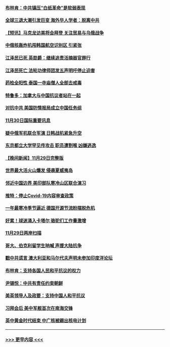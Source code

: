 #### [布林肯：中共镇压“白纸革命”是软弱表现](../pages/prog202/a103587617.md?t=12010850) 
#### [全球三退大潮引发巨变 海外华人学者：脱离中共](../pages/prog202/a103587542.md?t=12010850) 
#### [【短讯】马克龙访美将会拜登 关注贸易与乌俄战争](../pages/prog202/a103587527.md?t=12010850) 
#### [中俄核轰炸机闯韩国航空识别区 引紧张](../pages/prog202/a103587457.md?t=12010850) 
#### [江泽民已死 英勋爵：继续追责活摘器官罪行](../pages/prog202/a103587398.md?t=12010850) 
#### [江泽民死亡 法轮功律师团发五声明吁停止迫害](../pages/prog202/a103587308.md?t=12010850) 
#### [药检全阳性 泰国一寺庙僧人全部去戒毒](../pages/prog202/a103587172.md?t=12010850) 
#### [特鲁多：加拿大与中国抗议者站在一起](../pages/prog202/a103587169.md?t=12010850) 
#### [对抗中共 美国防情报局成立中国任务组](../pages/prog202/a103587163.md?t=12010850) 
#### [11月30日国际重要讯息](../pages/prog202/a103587181.md?t=12010850) 
#### [疑中俄军机联合军演 日韩战机紧急升空](../pages/prog202/a103587061.md?t=12010850) 
#### [东京都立大学罕见传攻击 职员遭割喉 凶嫌逃逸](../pages/prog202/a103587011.md?t=12010850) 
#### [【晚间新闻】11月29日完整版](../pages/prog202/a103586902.md?t=12010850) 
#### [世界最大活火山爆发 侵袭夏威夷岛](../pages/prog202/a103586924.md?t=12010850) 
#### [邻近中国边界 美印部队寒冷山区联合演习](../pages/prog202/a103586897.md?t=12010850) 
#### [推特：停止Covid-19内容审查政策](../pages/prog202/a103586680.md?t=12010850) 
#### [一年最寒冷季节逼近 德国开源节流盼摆脱危机](../pages/prog202/a103586845.md?t=12010850) 
#### [好累！球迷涌入卡塔尔 骆驼们工作量激增](../pages/prog202/a103586752.md?t=12010850) 
#### [11月29日两岸扫描](../pages/prog202/a103586740.md?t=12010850) 
#### [哥大、伯克利留学生呐喊 声援大陆抗争](../pages/prog202/a103586742.md?t=12010850) 
#### [戳中共谎言 澳大利亚和马尔代夫声明未参加印度洋论坛](../pages/prog202/a103586609.md?t=12010850) 
#### [布林肯：支持各国人民和平抗议的权力](../pages/prog202/a103586558.md?t=12010850) 
#### [尹锡悦：中共有责任约束朝鲜](../pages/prog202/a103586465.md?t=12010850) 
#### [美英领导人及政要：支持中国人和平抗议](../pages/prog202/a103586469.md?t=12010850) 
#### [习拜会后 美中军舰首次在南海交锋](../pages/prog202/a103586399.md?t=12010850) 
#### [英中黄金时代结束 中广核被踢出核电计划](../pages/prog202/a103586304.md?t=12010850) 

----
#### [ >>> 更早内容 <<< ](../indexes/prog202-earlier.md)
